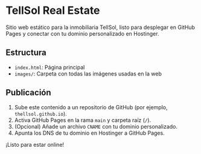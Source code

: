 # TellSol Real Estate

Sitio web estático para la inmobiliaria TellSol, listo para desplegar en GitHub Pages y conectar con tu dominio personalizado en Hostinger.

## Estructura
- `index.html`: Página principal
- `images/`: Carpeta con todas las imágenes usadas en la web

## Publicación
1. Sube este contenido a un repositorio de GitHub (por ejemplo, `thellsol.github.io`).
2. Activa GitHub Pages en la rama `main` y carpeta raíz (`/`).
3. (Opcional) Añade un archivo `CNAME` con tu dominio personalizado.
4. Apunta los DNS de tu dominio en Hostinger a GitHub Pages.

¡Listo para estar online!

